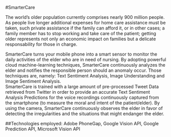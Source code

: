 #SmarterCare

The world’s older population currently comprises nearly 900 million people.
As people live longer additional expenses for home care assistance must be taken, such private assistance if the family can afford it,
or in other cases; a family member has to stop working and take care of the patient; getting older represents not only an economic
impact on families but a delicate responsability for those in charge.

SmarterCare turns your mobile phone into a smart sensor to monitor the daily activities of the elder who are in need of nursing.
By adopting powerful cloud machine-learning techniques, SmarterCare continuously analyzes the elder and notifies the responsible person should an anomaly occur. Those techniques are, namely: Text Sentiment Analysis, Image Understanding and Image Sentiment Analysis.    
SmarterCare is trained with a large amount of pre-processed Tweet Data retrieved from Twitter in order to provide an accurate Text Sentiment Analysis Predictions for the voice recordings continuously captured from the smartphone (to measure the moral and intent of the patient/elder).
By using the camera, SmarterCare continuously observes the elder in favor of detecting the irregularities and the situations that might endanger the elder. 

##Technologies employed: Adobe PhoneGap, Google Vision API, Google Prediction API, Microsoft Vision API
